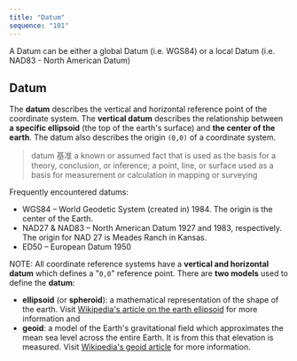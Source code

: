```yaml
---
title: "Datum"
sequence: "101"
---
```


A Datum can be either a global Datum (i.e. WGS84) or a local Datum (i.e. NAD83 - North American Datum)


## Datum

The **datum** describes the vertical and horizontal reference point of the coordinate system.
The **vertical datum** describes the relationship between **a specific ellipsoid** (the top of the earth's surface)
and **the center of the earth**. The datum also describes the origin `(0,0)` of a coordinate system.

> datum 基准 a known or assumed fact that is used as the basis for a theory, conclusion, or inference;
> a point, line, or surface used as a basis for measurement or calculation in mapping or surveying

Frequently encountered datums:

- WGS84 – World Geodetic System (created in) 1984. The origin is the center of the Earth.
- NAD27 & NAD83 – North American Datum 1927 and 1983, respectively. The origin for NAD 27 is Meades Ranch in Kansas.
- ED50 – European Datum 1950

NOTE: All coordinate reference systems have a **vertical and horizontal datum** which defines a "`0,0`" reference point.
There are **two models** used to define the **datum**:

- **ellipsoid** (or **spheroid**): a mathematical representation of the shape of the earth.
  Visit [Wikipedia's article on the earth ellipsoid](https://en.wikipedia.org/wiki/Earth_ellipsoid) for more information and
- **geoid**: a model of the Earth's gravitational field
  which approximates the mean sea level across the entire Earth.
  It is from this that elevation is measured.
  Visit [Wikipedia's geoid article](https://en.wikipedia.org/wiki/Geoid) for more information.
